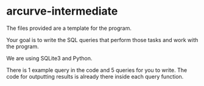 # arcurve-intermediate

The files provided are a template for the program.

Your goal is to write the SQL queries that perform those tasks and work with the program.

We are using SQLite3 and Python. 

There is 1 example query in the code and 5 queries for you to write. The code for outputting results is already there inside each query function.
